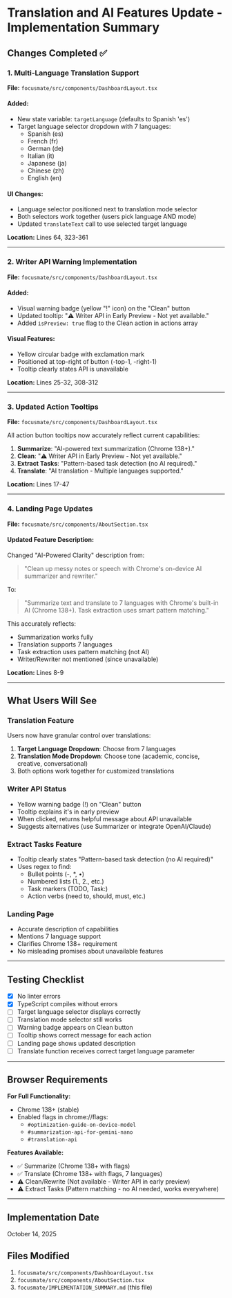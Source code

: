 # Translation and AI Features Update - Implementation Summary

## Changes Completed ✅

### 1. Multi-Language Translation Support

**File:** `focusmate/src/components/DashboardLayout.tsx`

#### Added:
- New state variable: `targetLanguage` (defaults to Spanish 'es')
- Target language selector dropdown with 7 languages:
  - Spanish (es)
  - French (fr)
  - German (de)
  - Italian (it)
  - Japanese (ja)
  - Chinese (zh)
  - English (en)

#### UI Changes:
- Language selector positioned next to translation mode selector
- Both selectors work together (users pick language AND mode)
- Updated `translateText` call to use selected target language

**Location:** Lines 64, 323-361

---

### 2. Writer API Warning Implementation

**File:** `focusmate/src/components/DashboardLayout.tsx`

#### Added:
- Visual warning badge (yellow "!" icon) on the "Clean" button
- Updated tooltip: "⚠️ Writer API in Early Preview - Not yet available."
- Added `isPreview: true` flag to the Clean action in actions array

#### Visual Features:
- Yellow circular badge with exclamation mark
- Positioned at top-right of button (-top-1, -right-1)
- Tooltip clearly states API is unavailable

**Location:** Lines 25-32, 308-312

---

### 3. Updated Action Tooltips

**File:** `focusmate/src/components/DashboardLayout.tsx`

All action button tooltips now accurately reflect current capabilities:

1. **Summarize**: "AI-powered text summarization (Chrome 138+)."
2. **Clean**: "⚠️ Writer API in Early Preview - Not yet available."
3. **Extract Tasks**: "Pattern-based task detection (no AI required)."
4. **Translate**: "AI translation - Multiple languages supported."

**Location:** Lines 17-47

---

### 4. Landing Page Updates

**File:** `focusmate/src/components/AboutSection.tsx`

#### Updated Feature Description:
Changed "AI-Powered Clarity" description from:
> "Clean up messy notes or speech with Chrome's on-device AI summarizer and rewriter."

To:
> "Summarize text and translate to 7 languages with Chrome's built-in AI (Chrome 138+). Task extraction uses smart pattern matching."

This accurately reflects:
- Summarization works fully
- Translation supports 7 languages
- Task extraction uses pattern matching (not AI)
- Writer/Rewriter not mentioned (since unavailable)

**Location:** Lines 8-9

---

## What Users Will See

### Translation Feature
Users now have granular control over translations:
1. **Target Language Dropdown**: Choose from 7 languages
2. **Translation Mode Dropdown**: Choose tone (academic, concise, creative, conversational)
3. Both options work together for customized translations

### Writer API Status
- Yellow warning badge (!) on "Clean" button
- Tooltip explains it's in early preview
- When clicked, returns helpful message about API unavailable
- Suggests alternatives (use Summarizer or integrate OpenAI/Claude)

### Extract Tasks Feature
- Tooltip clearly states "Pattern-based task detection (no AI required)"
- Uses regex to find:
  - Bullet points (-, *, •)
  - Numbered lists (1., 2., etc.)
  - Task markers (TODO, Task:)
  - Action verbs (need to, should, must, etc.)

### Landing Page
- Accurate description of capabilities
- Mentions 7 language support
- Clarifies Chrome 138+ requirement
- No misleading promises about unavailable features

---

## Testing Checklist

- [x] No linter errors
- [x] TypeScript compiles without errors
- [ ] Target language selector displays correctly
- [ ] Translation mode selector still works
- [ ] Warning badge appears on Clean button
- [ ] Tooltip shows correct message for each action
- [ ] Landing page shows updated description
- [ ] Translate function receives correct target language parameter

---

## Browser Requirements

**For Full Functionality:**
- Chrome 138+ (stable)
- Enabled flags in chrome://flags:
  - `#optimization-guide-on-device-model`
  - `#summarization-api-for-gemini-nano`
  - `#translation-api`

**Features Available:**
- ✅ Summarize (Chrome 138+ with flags)
- ✅ Translate (Chrome 138+ with flags, 7 languages)
- ⚠️ Clean/Rewrite (Not available - Writer API in early preview)
- ⚠️ Extract Tasks (Pattern matching - no AI needed, works everywhere)

---

## Implementation Date
October 14, 2025

## Files Modified
1. `focusmate/src/components/DashboardLayout.tsx`
2. `focusmate/src/components/AboutSection.tsx`
3. `focusmate/IMPLEMENTATION_SUMMARY.md` (this file)



